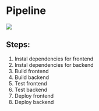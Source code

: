 # Pipeline

![](../diagrams/pipeline_diagram.jpeg)

## Steps:

1. Instal dependencies for frontend
2. Instal dependencies for backend
3. Build frontend
4. Build backend
5. Test frontend
6. Test backend
7. Deploy frontend
8. Deploy backend
